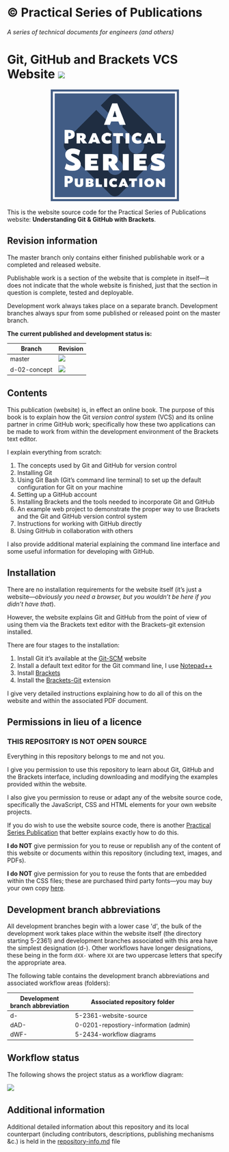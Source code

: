 # &copy; Practical Series of Publications

###### A series of technical documents for engineers (and others)

# Git, GitHub and Brackets VCS Website <img src="http://practicalseries.com/1002-vcs/11-resources/02-images/02-build-status/D02-02-04.svg">

<p align="center">
    <img width="300px" src="0-0201-repository-information/01-images/logo-lrg-min.png">
</p>

This is the website source code for the Practical Series of Publications website:
**Understanding Git & GitHub with Brackets**.

## Revision information

The master branch only contains either finished publishable work or a completed and released website. 

Publishable work is a section of the website that is complete in itself—it does not indicate that the whole website is finished, just that the section in question is complete, tested and deployable.

Development work always takes place on a separate branch. Development branches always spur from some published or released point on the master branch.

**The current published and development status is:**


| Branch             | Revision
| ------------------ | --------------------------------------
| master             | <img src="http://practicalseries.com/1002-vcs/11-resources/02-images/02-build-status/P02.svg">
| d-02-concept       | <img src="http://practicalseries.com/1002-vcs/11-resources/02-images/02-build-status/D02-02-04.svg">

## Contents

This publication (website) is, in effect an online book. The purpose of this book is to explain how the Git *version control system* (VCS) and its online partner in crime GitHub work; specifically how these two applications can be made to work from within the development environment of the Brackets text editor.

I explain everything from scratch:
1.	The concepts used by Git and GitHub for version control
2.	Installing Git
3.	Using Git Bash (Git’s command line terminal) to set up the default configuration for Git on your machine
4.	Setting up a GitHub account
5.	Installing Brackets and the tools needed to incorporate Git and GitHub
6.	An example web project to demonstrate the proper way to use Brackets and the Git and GitHub version control system
7.	Instructions for working with GitHub directly
8.	Using GitHub in collaboration with others

I also provide additional material explaining the command line interface and some useful information for developing with GitHub.

## Installation

There are no installation requirements for the website itself (it’s just a website—*obviously you need a browser, but you wouldn’t be here if you didn’t have that*).

However, the website explains Git and GitHub from the point of view of using them via the Brackets text editor with the Brackets-git extension installed.

There are four stages to the installation:
1.	Install Git it’s available at the [Git-SCM](https://git-scm.com/) website
2.	Install a default text editor for the Git command line, I use [Notepad++](https://notepad-plus-plus.org/)
3.	Install [Brackets](http://brackets.io/)
4.	Install the [Brackets-Git](https://github.com/zaggino/brackets-git) extension

I give very detailed instructions explaining how to do all of this on the website and within the associated PDF document.

## Permissions in lieu of a licence

### THIS REPOSITORY IS NOT OPEN SOURCE

Everything in this repository belongs to me and not you.

I give you permission to use this repository to learn about Git, GitHub and the Brackets interface, including downloading and modifying the examples provided within the website.

I also give you permission to reuse or adapt any of the website source code, specifically the JavaScript, CSS and HTML elements for your own website projects. 

If you do wish to use the website source code, there is another [Practical Series Publication]( http://practicalseries.com/1001-webdevelopment/index.html) that better explains exactly how to do this.

**I do NOT** give permission for you to reuse or republish any of the content of this website or documents within this repository (including text, images, and PDFs).

**I do NOT** give permission for you to reuse the fonts that are embedded within the CSS files; these are purchased third party fonts—you may buy your own copy [here](http://practicaltypography.com/equity.html).

## Development branch abbreviations

All development branches begin with a lower case 'd', the bulk of the development work takes place within the website itself (the directory starting 5-2361) and development branches associated with this area have the simplest designation (d-). Other workflows have longer designations, these being in the form ```dXX-``` where ```XX``` are two uppercase letters that specify the appropriate area.

The following table contains the development branch abbreviations and associated workflow areas (folders):

| Development<br>branch abbreviation  | Associated repository folder
| ------------------ | --------------------------------------
| d-                 | 5-2361-website-source
| dAD-               | 0-0201-repostiory-information (admin)
| dWF-               | 5-2434-workflow diagrams

## Workflow status

The following shows the project status as a workflow diagram:

<img src="http://practicalseries.com/1002-vcs/11-resources/02-images/03-workflow/workflow.svg">

## Additional information

Additional detailed information about this repository and its local counterpart (including contributors, descriptions, publishing mechanisms &c.) is held in the [repository-info.md]( /0-0201-repository-information/repository-info.md) file
